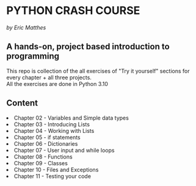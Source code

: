 <h1>PYTHON CRASH COURSE</h1>
<I>by Eric Matthes</I>
<h2>A hands-on, project based introduction to programming</h2>

<p>
This repo is collection of the all exercises of "Try it yourself" sections
for every chapter + all three projects.<br>
All the exercises are done in Python 3.10
</p>

<h2>Content</h2>
<li>Chapter 02 - Variables and Simple data types</li>
<li>Chapter 03 - Introducing Lists</li>
<li>Chapter 04 - Working with Lists</li>
<li>Chapter 05 - if statements</li>
<li>Chapter 06 - Dictionaries</li>
<li>Chapter 07 - User input and while loops</li>
<li>Chapter 08 - Functions</li>
<li>Chapter 09 - Classes</li>
<li>Chapter 10 - Files and Exceptions</li>
<li>Chapter 11 - Testing your code</li>


